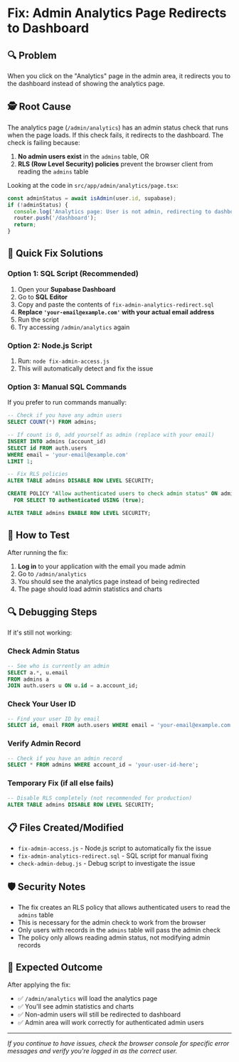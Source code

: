 # Fix: Admin Analytics Page Redirects to Dashboard

## 🔍 **Problem**
When you click on the "Analytics" page in the admin area, it redirects you to the dashboard instead of showing the analytics page.

## 🕵️ **Root Cause**
The analytics page (`/admin/analytics`) has an admin status check that runs when the page loads. If this check fails, it redirects to the dashboard. The check is failing because:

1. **No admin users exist** in the `admins` table, OR
2. **RLS (Row Level Security) policies** prevent the browser client from reading the `admins` table

Looking at the code in `src/app/admin/analytics/page.tsx`:
```javascript
const adminStatus = await isAdmin(user.id, supabase);
if (!adminStatus) {
  console.log('Analytics page: User is not admin, redirecting to dashboard');
  router.push('/dashboard');
  return;
}
```

## 🚀 **Quick Fix Solutions**

### Option 1: SQL Script (Recommended)
1. Open your **Supabase Dashboard**
2. Go to **SQL Editor**
3. Copy and paste the contents of `fix-admin-analytics-redirect.sql`
4. **Replace `'your-email@example.com'` with your actual email address**
5. Run the script
6. Try accessing `/admin/analytics` again

### Option 2: Node.js Script
1. Run: `node fix-admin-access.js`
2. This will automatically detect and fix the issue

### Option 3: Manual SQL Commands
If you prefer to run commands manually:

```sql
-- Check if you have any admin users
SELECT COUNT(*) FROM admins;

-- If count is 0, add yourself as admin (replace with your email)
INSERT INTO admins (account_id)
SELECT id FROM auth.users 
WHERE email = 'your-email@example.com'
LIMIT 1;

-- Fix RLS policies
ALTER TABLE admins DISABLE ROW LEVEL SECURITY;

CREATE POLICY "Allow authenticated users to check admin status" ON admins
  FOR SELECT TO authenticated USING (true);

ALTER TABLE admins ENABLE ROW LEVEL SECURITY;
```

## 🧪 **How to Test**
After running the fix:

1. **Log in** to your application with the email you made admin
2. Go to `/admin/analytics` 
3. You should see the analytics page instead of being redirected
4. The page should load admin statistics and charts

## 🔍 **Debugging Steps**
If it's still not working:

### Check Admin Status
```sql
-- See who is currently an admin
SELECT a.*, u.email 
FROM admins a 
JOIN auth.users u ON u.id = a.account_id;
```

### Check Your User ID
```sql
-- Find your user ID by email
SELECT id, email FROM auth.users WHERE email = 'your-email@example.com';
```

### Verify Admin Record
```sql
-- Check if you have an admin record
SELECT * FROM admins WHERE account_id = 'your-user-id-here';
```

### Temporary Fix (if all else fails)
```sql
-- Disable RLS completely (not recommended for production)
ALTER TABLE admins DISABLE ROW LEVEL SECURITY;
```

## 📋 **Files Created/Modified**

- `fix-admin-access.js` - Node.js script to automatically fix the issue
- `fix-admin-analytics-redirect.sql` - SQL script for manual fixing
- `check-admin-debug.js` - Debug script to investigate the issue

## 🛡️ **Security Notes**

- The fix creates an RLS policy that allows authenticated users to read the `admins` table
- This is necessary for the admin check to work from the browser
- Only users with records in the `admins` table will pass the admin check
- The policy only allows reading admin status, not modifying admin records

## 🎯 **Expected Outcome**

After applying the fix:
- ✅ `/admin/analytics` will load the analytics page
- ✅ You'll see admin statistics and charts
- ✅ Non-admin users will still be redirected to dashboard
- ✅ Admin area will work correctly for authenticated admin users

---

*If you continue to have issues, check the browser console for specific error messages and verify you're logged in as the correct user.*